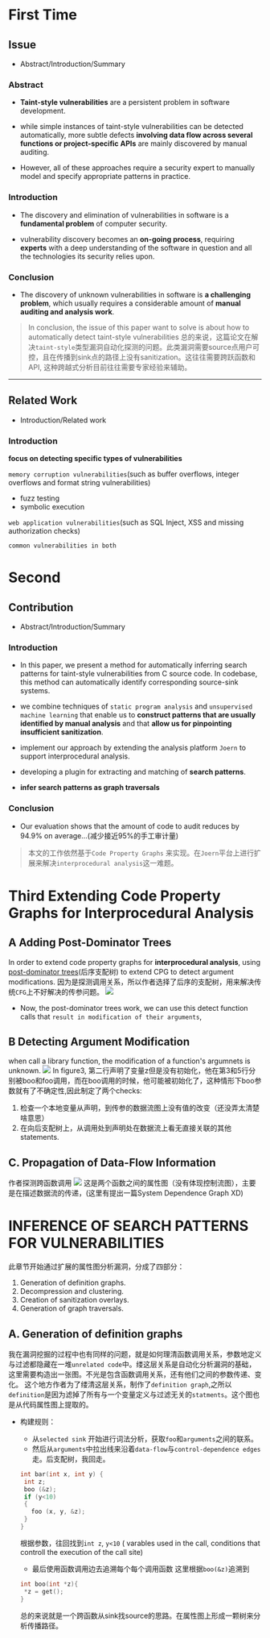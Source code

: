 # First Time



## Issue

* Abstract/Introduction/Summary

### Abstract

- **Taint-style vulnerabilities** are a persistent problem in software development.

- while simple instances of taint-style vulnerabilities can be detected automatically, more subtle defects **involving data flow across several functions or project-specific APIs** are mainly discovered by manual auditing.

- However, all of these approaches require a security expert to manually model and specify appropriate patterns in practice.

### Introduction

- The discovery and elimination of vulnerabilities in software is a **fundamental problem** of computer security.

- vulnerability discovery becomes an **on-going process**, requiring **experts** with a deep understanding of the software in question and all the technologies its security relies upon.
 
### Conclusion

- The discovery of unknown vulnerabilities in software is **a challenging problem**, which usually requires a considerable amount of **manual auditing and analysis work**.

> In conclusion, the issue of this paper want to solve is about how to automatically detect taint-style vulnerabilities
> 总的来说，这篇论文在解决`taint-style`类型漏洞自动化探测的问题。此类漏洞需要source点用户可控，且在传播到sink点的路径上没有sanitization。这往往需要跨跃函数和API, 这种跨越式分析目前往往需要专家经验来辅助。 

---

## Related Work

* Introduction/Related work

### Introduction

**focus on detecting specific types of vulnerabilities**

`memory corruption vulnerabilities`(such as buffer overflows, integer overflows and format string vulnerabilities)
- fuzz testing
- symbolic execution

`web application vulnerabilities`(such as SQL Inject, XSS and missing authorization checks)

`common vulnerabilities in both`


# Second

## Contribution

* Abstract/Introduction/Summary

### Introduction 

- In this paper, we present a method for automatically inferring search patterns for taint-style vulnerabilities from C source code. In codebase, this method can automatically identify corresponding source-sink systems.

- we combine techniques of `static program analysis` and `unsupervised machine learning` that enable us to **construct patterns that are usually identified by manual analysis** and that **allow us for pinpointing insufficient sanitization**.

- implement our approach by extending the analysis platform `Joern` to support interprocedural analysis.
- developing a plugin for extracting and matching of **search patterns**.
- **infer search patterns as graph traversals**


### Conclusion
- Our evaluation shows that the amount of code to audit reduces by 94.9%  on average...(减少接近95%的手工审计量)

> 本文的工作依然基于`Code Property Graphs` 来实现。在`Joern`平台上进行扩展来解决`interprocedural analysis`这一难题。


# Third Extending Code Property Graphs for  Interprocedural Analysis

## A  Adding Post-Dominator Trees

In order to extend code property graphs for **interprocedural analysis**, using [post-dominator trees](https://en.wikipedia.org/wiki/Dominator_(graph_theory))(后序支配树) to extend CPG to detect argument modifications.
因为是探测调用关系，所以作者选择了后序的支配树，用来解决传统`CFG`上不好解决的传参问题。
![](https://tva1.sinaimg.cn/large/006y8mN6ly1g8pq7zrz6pj30ff0npq3a.jpg)

- Now, the post-dominator trees work, we can use this detect function calls that `result in modification of their arguments`, 

## B Detecting Argument Modification
 when call a library function, the modification of a function's argumnets is unknown.
 ![](https://tva1.sinaimg.cn/large/006y8mN6ly1g8vixunoj4j30aw0ay74a.jpg)
 In figure3, 第二行声明了变量z但是没有初始化，他在第3和5行分别被boo和foo调用，而在boo调用的时候，他可能被初始化了，这种情形下boo参数就有了不确定性,因此制定了两个checks:
 1. 检查一个本地变量从声明，到传参的数据流图上没有值的改变（还没弄太清楚啥意思）
 2. 在向后支配树上，从调用处到声明处在数据流上看无直接关联的其他statements.
 

## C. Propagation of Data-Flow Information

作者探测跨函数调用
![](https://tva1.sinaimg.cn/large/006y8mN6ly1g8wpgj3quij30ed0b5aa8.jpg)
这是两个函数之间的属性图（没有体现控制流图），主要是在描述数据流的传递，(这里有提出一篇System Dependence Graph XD)


# INFERENCE OF SEARCH PATTERNS FOR VULNERABILITIES 
 
 此章节开始通过扩展的属性图分析漏洞，分成了四部分：
 1) Generation of definition graphs.
 2) Decompression and clustering.
 3) Creation of sanitization overlays.
 4) Generation of graph traversals.
 
## A. Generation of definition graphs
  我在漏洞挖掘的过程中也有同样的问题，就是如何理清函数调用关系，参数地定义与过滤都隐藏在一堆`unrelated code`中。缕这层关系是自动化分析漏洞的基础，这里需要构造出一张图。不光是包含函数调用关系，还有他们之间的参数传递、变化。 这个地方作者为了缕清这层关系，制作了`definition graph`,之所以`definition`是因为滤掉了所有与一个变量定义与过滤无关的`statments`。这个图也是从代码属性图上提取的。
 - 构建规则：
   - 从`selected sink` 开始进行词法分析，获取`foo`和`arguments`之间的联系。
   - 然后从`arguments`中拉出线来沿着`data-flow`与`control-dependence edges`走。后支配树，我回走。
   ```c
   int bar(int x, int y) {
    int z;
    boo (&z);
    if (y<10)
    {
      foo (x, y, &z);
    }
   }
   ```
   根据参数，往回找到`int z`, `y<10` ( varables used in the call, conditions that controll the execution of the call site)
   - 最后使用函数调用边去追溯每个每个调用函数
   这里根据`boo(&z)`追溯到
   ```c
   int boo(int *z){
    *z = get();
   }
   ```
   总的来说就是一个跨函数从sink找source的思路。在属性图上形成一颗树来分析传播路径。
  
   ```
